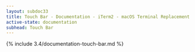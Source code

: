 ```yaml
---
layout: subdoc33
title: Touch Bar - Documentation - iTerm2 - macOS Terminal Replacement
active-state: documentation
subhead: Touch Bar
---
```

{% include 3.4/documentation-touch-bar.md %}
